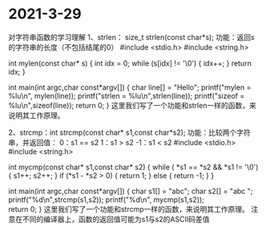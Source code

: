# 2021-3-29
对字符串函数的学习理解
1、strlen：    size_t strlen(const char*s);
功能：返回s的字符串的长度（不包括结尾的0）
#include <stdio.h>
#include <string.h>

int mylen(const char* s)
{
	int idx = 0;
	while (s[idx] != '\0')
	{
		idx++;
	}
	return idx;
}

int main(int argc,char const*argv[])
{
	char line[] = "Hello";
	printf("mylen  = %lu\n", mylen(line));
	printf("strlen = %lu\n",strlen(line));
	printf("sizeof = %lu\n",sizeof(line));
	return 0;
} 
这里我们写了一个功能和strlen一样的函数，来说明其工作原理。

2、strcmp：int strcmp(const char* s1,const char*s2);
功能：比较两个字符串，并返回值：
0：s1 == s2   1：s1 > s2   -1：s1 < s2
#include <stdio.h>
#include <string.h>

int mycmp(const char* s1,const char* s2)
{
	while ( *s1 == *s2 && *s1 != '\0')
	{
		s1++;
		s2++;
	}
	if (*s1 - *s2 > 0)
	{
		return  1;
	}
	else
	{
		return -1;
	}
}

int main(int argc,char const*argv[])
{
	char s1[] = "abc";
	char s2[] = "abc ";
	printf("%d\n",strcmp(s1,s2));
	printf("%d\n", mycmp(s1,s2));	
	return 0;
} 
这里我们写了一个功能和strcmp一样的函数，来说明其工作原理。
注意在不同的编译器上，函数的返回值可能为s1与s2的ASCII码差值
